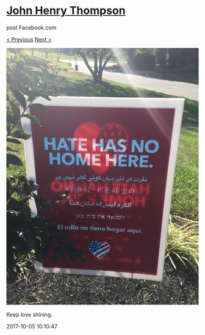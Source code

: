 # [John Henry Thompson](../README.md)
post Facebook.com

[< Previous](2017-10-05-1.md) [Next >](2017-10-05-3.md)

[![](../media/2017-10-05/Timeline-Photos-Keep-love-shining.jpg)](../README.md)

Keep love shining.

2017-10-05 10:10:47